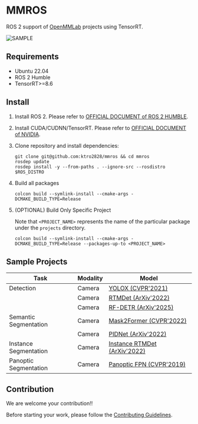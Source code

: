 # MMROS

ROS 2 support of [OpenMMLab](https://openmmlab.com/) projects using TensorRT.

![SAMPLE](./docs/assets/detection2d.gif)

## Requirements

- Ubuntu 22.04
- ROS 2 Humble
- TensorRT>=8.6

## Install

1. Install ROS 2. Please refer to [OFFICIAL DOCUMENT of ROS 2 HUMBLE](https://docs.ros.org/en/humble/Installation.html).
2. Install CUDA/CUDNN/TensorRT. Please refer to [OFFICIAL DOCUMENT of NVIDIA](https://docs.nvidia.com/deeplearning/tensorrt/install-guide/index.html).
3. Clone repository and install dependencies:

   ```shell
   git clone git@github.com:ktro2828/mmros && cd mmros
   rosdep update
   rosdep install -y --from-paths . --ignore-src --rosdistro $ROS_DISTRO
   ```

4. Build all packages

   ```shell
   colcon build --symlink-install --cmake-args -DCMAKE_BUILD_TYPE=Release
   ```

5. (OPTIONAL) Build Only Specific Project

   Note that `<PROJECT_NAME>` represents the name of the particular package under the `projects` directory.

   ```shell
   colcon build --symlink-install --cmake-args -DCMAKE_BUILD_TYPE=Release --packages-up-to <PROJECT_NAME>
   ```

## Sample Projects

| Task                  | Modality | Model                                                              |
| --------------------- | -------- | ------------------------------------------------------------------ |
| Detection             | Camera   | [YOLOX (CVPR'2021)](./docs/projects/yolox.md)                      |
|                       | Camera   | [RTMDet (ArXiv'2022)](./docs/projects/rtmdet.md)                   |
|                       | Camera   | [RF-DETR (ArXiv'2025)](./docs/projects/rfdetr.md)                  |
| Semantic Segmentation | Camera   | [Mask2Former (CVPR'2022)](./docs/projects/mask2former.md)          |
|                       | Camera   | [PIDNet (ArXiv'2022)](./docs/projects/pidnet.md)                   |
| Instance Segmentation | Camera   | [Instance RTMDet (ArXiv'2022)](./docs/projects/instance_rtmdet.md) |
| Panoptic Segmentation | Camera   | [Panoptic FPN (CVPR'2019)](./docs/projects/panoptic_fpn.md)        |

## Contribution

We are welcome your contribution!!

Before starting your work, please follow the [Contributing Guidelines](./docs/CONTRIBUTING.md).
